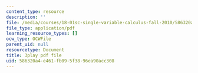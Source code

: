 ```yaml
---
content_type: resource
description: ''
file: /media/courses/18-01sc-single-variable-calculus-fall-2010/586320a4e461fb095f3896ea90acc308_KhwQKE_tld0.pdf
file_type: application/pdf
learning_resource_types: []
ocw_type: OCWFile
parent_uid: null
resourcetype: Document
title: 3play pdf file
uid: 586320a4-e461-fb09-5f38-96ea90acc308
---
```

